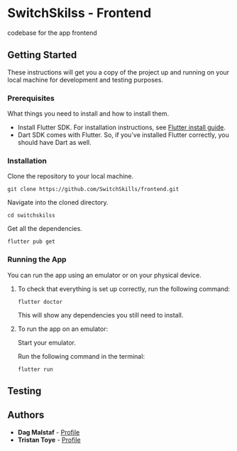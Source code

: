 # SwitchSkilss - Frontend
codebase for the app frontend

## Getting Started

These instructions will get you a copy of the project up and running on your local machine for development and testing purposes. 

### Prerequisites

What things you need to install and how to install them.

* Install Flutter SDK. For installation instructions, see [Flutter install guide](https://flutter.dev/docs/get-started/install).
* Dart SDK comes with Flutter. So, if you've installed Flutter correctly, you should have Dart as well.

### Installation

Clone the repository to your local machine.

```
git clone https://github.com/SwitchSkills/frontend.git
```

Navigate into the cloned directory.

```
cd switchskilss
```

Get all the dependencies.

```
flutter pub get
```

### Running the App

You can run the app using an emulator or on your physical device.

1. To check that everything is set up correctly, run the following command:

    ```
    flutter doctor
    ```

    This will show any dependencies you still need to install.

2. To run the app on an emulator:

    Start your emulator.
    
    Run the following command in the terminal:

    ```
    flutter run
    ```

## Testing


## Authors

* **Dag Malstaf** - [Profile](https://github.com/DagMalstaf)
* **Tristan Toye** - [Profile](https://github.com/Tristan-Toye)
